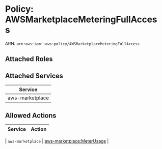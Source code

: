# Policy: AWSMarketplaceMeteringFullAccess

ARN: `arn:aws:iam::aws:policy/AWSMarketplaceMeteringFullAccess`

## Attached Roles

## Attached Services

| Service |
|---------|
| aws-marketplace |

## Allowed Actions

| Service | Action |
|:-------:|--------|

| `aws-marketplace` | [aws-marketplace:MeterUsage](../actions.md#aws-marketplace:meterusage) |
